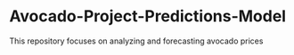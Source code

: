 # Avocado-Project-Predictions-Model
This repository focuses on analyzing and forecasting avocado prices
